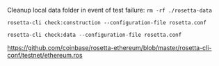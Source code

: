 Cleanup local data folder in event of test failure:
`rm -rf ./rosetta-data` 

`rosetta-cli check:construction --configuration-file rosetta.conf`

`rosetta-cli check:data --configuration-file rosetta.conf` 

https://github.com/coinbase/rosetta-ethereum/blob/master/rosetta-cli-conf/testnet/ethereum.ros